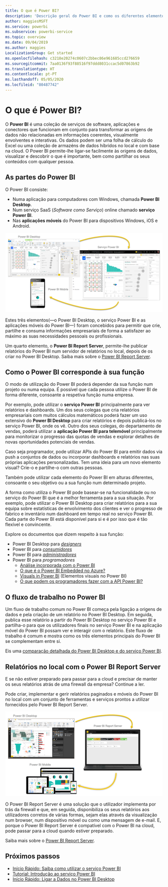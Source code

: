 ```yaml
---
title: O que é Power BI?
description: 'Descrição geral do Power BI e como os diferentes elementos encaixam: Power BI Desktop, serviço Power BI, Power BI Mobile, Report Server e Power BI Embedded.'
author: maggiesMSFT
ms.service: powerbi
ms.subservice: powerbi-service
ms.topic: overview
ms.date: 09/04/2019
ms.author: maggies
LocalizationGroup: Get started
ms.openlocfilehash: c3218e20274c0607c2bbec86e961685ccd276659
ms.sourcegitcommit: 7aa0136f93f88516f97ddd8031ccac5d07863b92
ms.translationtype: HT
ms.contentlocale: pt-PT
ms.lasthandoff: 05/05/2020
ms.locfileid: "80487742"
---
```

# <a name="what-is-power-bi"></a>O que é Power BI?
O **Power BI** é uma coleção de serviços de software, aplicações e conectores que funcionam em conjunto para transformar as origens de dados não relacionadas em informações coerentes, visualmente envolventes e interativas. Os dados podem ser uma folha de cálculo do Excel ou uma coleção de armazéns de dados híbridos no local e com base na cloud. O Power BI permite-lhe ligar-se facilmente às origens de dados, visualizar e descobrir o que é importante, bem como partilhar os seus conteúdos com qualquer pessoa.

## <a name="the-parts-of-power-bi"></a>As partes do Power BI
O Power BI consiste: 
- Numa aplicação para computadores com Windows, chamada **Power BI Desktop**.
- Num serviço SaaS (*Software como Serviço*) online chamado **serviço Power BI**. 
- Nas **aplicações móveis** do Power BI para dispositivos Windows, iOS e Android.

![Power BI Desktop, serviço, móvel](media/power-bi-overview/power-bi-overview-blocks.png)

Estes três elementos(&mdash;o Power BI Desktop, o serviço Power BI e as aplicações móveis do Power BI&mdash;) foram concebidos para permitir que crie, partilhe e consuma informações empresariais de forma a satisfazer ao máximo as suas necessidades pessoais ou profissionais.

Um quarto elemento, o **Power BI Report Server**, permite-lhe publicar relatórios do Power BI num servidor de relatórios no local, depois de os criar no Power BI Desktop. Saiba mais sobre o [Power BI Report Server](#on-premises-reporting-with-power-bi-report-server).

## <a name="how-power-bi-matches-your-role"></a>Como o Power BI corresponde à sua função
O modo de utilização do Power BI poderá depender da sua função num projeto ou numa equipa. É possível que cada pessoa utilize o Power BI de forma diferente, consoante a respetiva função numa empresa.

Por exemplo, pode utilizar o **serviço Power BI** principalmente para ver relatórios e dashboards. Um dos seus colegas que cria relatórios empresariais com muitos cálculos matemáticos poderá fazer um uso extensivo do **Power BI Desktop** para criar relatórios e depois publicá-los no serviço Power BI, onde os vê. Outro dos seus colegas, do departamento de vendas, poderá utilizar a **aplicação Power BI para telemóvel** principalmente para monitorizar o progresso das quotas de vendas e explorar detalhes de novas oportunidades potenciais de vendas.

Caso seja programador, pode utilizar APIs do Power BI para emitir dados via push a conjuntos de dados ou incorporar dashboards e relatórios nas suas próprias aplicações personalizadas. Tem uma ideia para um novo elemento visual? Crie-o e partilhe-o com outras pessoas.  

Também pode utilizar cada elemento do Power BI em alturas diferentes, consoante o seu objetivo ou a sua função num determinado projeto.

A forma como utiliza o Power BI pode basear-se na funcionalidade ou no serviço do Power BI que é a melhor ferramenta para a sua situação. Por exemplo, pode utilizar o Power BI Desktop para criar relatórios para a sua equipa sobre estatísticas de envolvimento dos clientes e ver o progresso de fabrico e inventário num dashboard em tempo real no serviço Power BI. Cada parte do Power BI está disponível para si e é por isso que é tão flexível e convincente.

Explore os documentos que dizem respeito à sua função:
- Power BI Desktop para [*designers*](../desktop-what-is-desktop.md)
- Power BI para [*consumidores*](../consumer/end-user-consumer.md)
- Power BI para [*administradores*](../service-admin-administering-power-bi-in-your-organization.md)
- Power BI para *programadores*
    * [Análise incorporada com o Power BI](../developer/embedded/embedding.md)
    * [O que é o Power BI Embedded no Azure?](../developer/embedded/azure-pbie-what-is-power-bi-embedded.md)
    * [Visuals in Power BI](../developer/visuals/power-bi-custom-visuals.md) (Elementos visuais no Power BI)
    * [O que podem os programadores fazer com a API Power BI?](../developer/automation/overview-of-power-bi-rest-api.md)

## <a name="the-flow-of-work-in-power-bi"></a>O fluxo de trabalho no Power BI
Um fluxo de trabalho comum no Power BI começa pela ligação a origens de dados e pela criação de um relatório no Power BI Desktop. Em seguida, publica esse relatório a partir do Power BI Desktop no serviço Power BI e partilha-o para que os utilizadores finais no serviço Power BI e na aplicação móvel do Power BI possam ver e interagir com o relatório.
Este fluxo de trabalho é comum e mostra como os três elementos principais do Power BI se complementam entre si.

Eis uma [comparação detalhada do Power BI Desktop e do serviço Power BI](../fundamentals/service-service-vs-desktop.md).

## <a name="on-premises-reporting-with-power-bi-report-server"></a>Relatórios no local com o Power BI Report Server

E se não estiver preparado para passar para a cloud e precisar de manter os seus relatórios atrás de uma firewall da empresa?  Continue a ler.

Pode criar, implementar e gerir relatórios paginados e móveis do Power BI no local com um conjunto de ferramentas e serviços prontos a utilizar fornecidos pelo Power BI Report Server.

![diagrama de relatórios no local](media/power-bi-overview/power-bi-report-server2.png)

O Power BI Report Server é uma solução que o utilizador implementa por trás da firewall e que, em seguida, disponibiliza os seus relatórios aos utilizadores corretos de várias formas, sejam elas através da visualização num browser, num dispositivo móvel ou como uma mensagem de e-mail. E, porque o Power BI Report Server é compatível com o Power BI na cloud, pode passar para a cloud quando estiver preparado. 

Saiba mais sobre o [Power BI Report Server](../report-server/get-started.md).

## <a name="next-steps"></a>Próximos passos
- [Início Rápido: Saiba como utilizar o serviço Power BI](../service-the-new-power-bi-experience.md)   
- [Tutorial: Introdução ao serviço Power BI](../service-get-started.md)
- [Início Rápido: Ligar a Dados no Power BI Desktop](../desktop-quickstart-connect-to-data.md)
